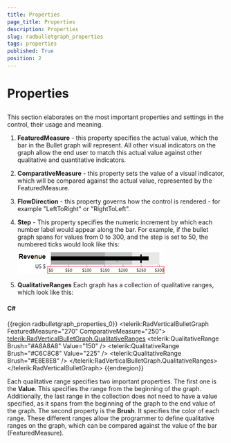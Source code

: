 ```yaml
---
title: Properties
page_title: Properties
description: Properties
slug: radbulletgraph_properties
tags: properties
published: True
position: 2
---
```


# Properties



## 

This section elaborates on the most important properties and settings in the control, their usage and meaning.

1. __FeaturedMeasure__ - this property specifies the actual value, which the bar in the Bullet graph will represent. All other visual indicators on the graph allow the end user to match this actual value against other qualitative and quantitative indicators.

2. __ComparativeMeasure__ - this property sets the value of a visual indicator, which will be compared against  the actual value, represented by the FeaturedMeasure.

3. __FlowDirection__ - this property governs how the control is rendered - for example "LeftToRight" or "RightToLeft".

4. __Step__ - This property specifies the numeric increment by which each number label would appear along the bar. For example, if the bullet graph spans for values from 0 to 300, and the step is set to 50, the numbered ticks would look like this: 
      ![](images/radbulletgraphrevenue.png)

5. __QualitativeRanges__
 Each graph has a collection of qualitative ranges, which look like this:

#### __C#__

{{region radbulletgraph_properties_0}}
	<telerik:RadVerticalBulletGraph FeaturedMeasure="270" ComparativeMeasure="250"> 
		<telerik:RadVerticalBulletGraph.QualitativeRanges>
			  <telerik:QualitativeRange Brush="#A8A8A8" Value="150" />
			  <telerik:QualitativeRange Brush="#C6C8C8" Value="225" />
			  <telerik:QualitativeRange Brush="#E8E8E8" />
		</telerik:RadVerticalBulletGraph.QualitativeRanges>
	</telerik:RadVerticalBulletGraph>
	{{endregion}}

Each qualitative range specifies two important properties.
The first one is the __Value__. This specifies the range from the beginning of the graph. Additionally, the last range in the collection does not need to have a value specified, as it spans from the beginning of the graph to the end value of the graph.
The second property is the __Brush__. It specifies the color of each range.
These different ranges allow the programmer to define qualitative ranges on the graph, which can be compared against the value of the bar (FeaturedMeasure).